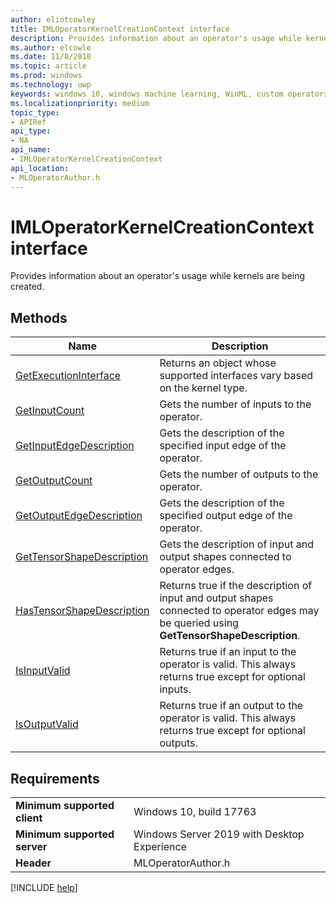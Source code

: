 ```yaml
---
author: eliotcowley
title: IMLOperatorKernelCreationContext interface
description: Provides information about an operator's usage while kernels are being created.
ms.author: elcowle
ms.date: 11/8/2018
ms.topic: article
ms.prod: windows
ms.technology: uwp
keywords: windows 10, windows machine learning, WinML, custom operators, IMLOperatorKernelCreationContext
ms.localizationpriority: medium
topic_type:
- APIRef
api_type:
- NA
api_name:
- IMLOperatorKernelCreationContext
api_location:
- MLOperatorAuthor.h
---
```


# IMLOperatorKernelCreationContext interface

Provides information about an operator's usage while kernels are being created.

## Methods

| Name | Description |
|------|-------------|
| [GetExecutionInterface](IMLOperatorKernelCreationContext_GetExecutionInterface.md) | Returns an object whose supported interfaces vary based on the kernel type. |
| [GetInputCount](IMLOperatorKernelCreationContext_GetInputCount.md) | Gets the number of inputs to the operator. |
| [GetInputEdgeDescription](IMLOperatorKernelCreationContext_GetInputEdgeDescription.md) | Gets the description of the specified input edge of the operator. |
| [GetOutputCount](IMLOperatorKernelCreationContext_GetOutputCount.md) | Gets the number of outputs to the operator. |
| [GetOutputEdgeDescription](IMLOperatorKernelCreationContext_GetOutputEdgeDescription.md) | Gets the description of the specified output edge of the operator. |
| [GetTensorShapeDescription](IMLOperatorKernelCreationContext_GetTensorShapeDescription.md) | Gets the description of input and output shapes connected to operator edges. |
| [HasTensorShapeDescription](IMLOperatorKernelCreationContext_HasTensorShapeDescription.md) | Returns true if the description of input and output shapes connected to operator edges may be queried using **GetTensorShapeDescription**. |
| [IsInputValid](IMLOperatorKernelCreationContext_IsInputValid.md) | Returns true if an input to the operator is valid. This always returns true except for optional inputs. |
| [IsOutputValid](IMLOperatorKernelCreationContext_IsOutputValid.md) | Returns true if an output to the operator is valid. This always returns true except for optional outputs. |

## Requirements

| | |
|-|-|
| **Minimum supported client** | Windows 10, build 17763 |
| **Minimum supported server** | Windows Server 2019 with Desktop Experience |
| **Header** | MLOperatorAuthor.h |

[!INCLUDE [help](../includes/get-help.md)]
